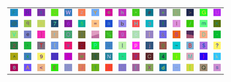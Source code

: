 <table>
<tr>
<td><img src="46.gif"></td>
<td><img src="52.gif"></td>
<td><img src="74.gif"></td>
<td><img src="3B.gif"></td>
<td><img src="57.gif"></td>
<td><img src="7A.gif"></td>
<td><img src="59.gif"></td>
<td><img src="6F.gif"></td>
<td><img src="68.gif"></td>
<td><img src="22.gif"></td>
<td><img src="23.gif"></td>
<td><img src="2B.gif"></td>
<td><img src="4C.gif"></td>
<td><img src="3E.gif"></td>
<td><img src="47.gif"></td>
<td><img src="55.gif"></td>
</tr>
<tr>
<td><img src="40.gif"></td>
<td><img src="71.gif"></td>
<td><img src="6E.gif"></td>
<td><img src="37.gif"></td>
<td><img src="36.gif"></td>
<td><img src="35.gif"></td>
<td><img src="3D.gif"></td>
<td><img src="61.gif"></td>
<td><img src="62.gif"></td>
<td><img src="48.gif"></td>
<td><img src="33.gif"></td>
<td><img src="66.gif"></td>
<td><img src="6C.gif"></td>
<td><img src="2F.gif"></td>
<td><img src="6D.gif"></td>
<td><img src="4B.gif"></td>
</tr>
<tr>
<td><img src="56.gif"></td>
<td><img src="65.gif"></td>
<td><img src="5D.gif"></td>
<td><img src="72.gif"></td>
<td><img src="4F.gif"></td>
<td><img src="29.gif"></td>
<td><img src="gr3.gif"></td>
<td><img src="25.gif"></td>
<td><img src="67.gif"></td>
<td><img src="63.gif"></td>
<td><img src="7C.gif"></td>
<td><img src="26.gif"></td>
<td><img src="53.gif"></td>
<td><img src="gr2.gif"></td>
<td><img src="44.gif"></td>
<td><img src="2A.gif"></td>
</tr>
<tr>
<td><img src="32.gif"></td>
<td><img src="27.gif"></td>
<td><img src="54.gif"></td>
<td><img src="7B.gif"></td>
<td><img src="76.gif"></td>
<td><img src="3A.gif"></td>
<td><img src="50.gif"></td>
<td><img src="75.gif"></td>
<td><img src="49.gif"></td>
<td><img src="70.gif"></td>
<td><img src="6A.gif"></td>
<td><img src="30.gif"></td>
<td><img src="7E.gif"></td>
<td><img src="42.gif"></td>
<td><img src="24.gif"></td>
<td><img src="3F.gif"></td>
</tr>
<tr>
<td><img src="5E.gif"></td>
<td><img src="78.gif"></td>
<td><img src="39.gif"></td>
<td><img src="gr1.gif"></td>
<td><img src="2C.gif"></td>
<td><img src="77.gif"></td>
<td><img src="31.gif"></td>
<td><img src="4E.gif"></td>
<td><img src="2D.gif"></td>
<td><img src="79.gif"></td>
<td><img src="43.gif"></td>
<td><img src="34.gif"></td>
<td><img src="69.gif"></td>
<td><img src="4D.gif"></td>
<td><img src="7D.gif"></td>
<td><img src="6B.gif"></td>
</tr>
<tr>
<td><img src="38.gif"></td>
<td><img src="41.gif"></td>
<td><img src="3C.gif"></td>
<td><img src="45.gif"></td>
<td><img src="60.gif"></td>
<td><img src="4A.gif"></td>
<td><img src="21.gif"></td>
<td><img src="5A.gif"></td>
<td><img src="2E.gif"></td>
<td><img src="28.gif"></td>
<td><img src="58.gif"></td>
<td><img src="64.gif"></td>
<td><img src="5F.gif"></td>
<td><img src="5B.gif"></td>
<td><img src="51.gif"></td>
<td><img src="73.gif"></td>
</tr>
</table>
